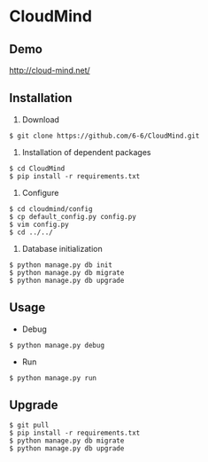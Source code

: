 # CloudMind
## Demo
 http://cloud-mind.net/
 
## Installation
 1. Download
 
 ```
 $ git clone https://github.com/6-6/CloudMind.git
 ```
 
 1. Installation of dependent packages
 
 ```
 $ cd CloudMind
 $ pip install -r requirements.txt 
 ```
 
 1. Configure
 
 ```
 $ cd cloudmind/config
 $ cp default_config.py config.py 
 $ vim config.py 
 $ cd ../../
 ```
 
 1. Database initialization
 
 ```
 $ python manage.py db init
 $ python manage.py db migrate
 $ python manage.py db upgrade
 ```
 
## Usage

 * Debug
 
 ```
 $ python manage.py debug
 ```
 
 * Run
 
 ```
 $ python manage.py run
 ```

## Upgrade

 ```
 $ git pull
 $ pip install -r requirements.txt 
 $ python manage.py db migrate
 $ python manage.py db upgrade
 ```
